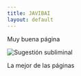 ```yaml
---
title: JAVIBAI
layout: default
---
```


Muy buena página

<img src="{{ site.baseurl }}/img/toad.gif" class="rounded mx-auto d-block" alt="Sugestión subliminal"/>

La mejor de las páginas